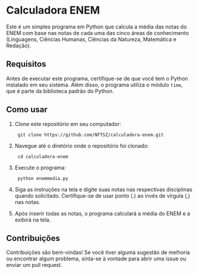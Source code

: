 # Calculadora ENEM

Este é um simples programa em Python que calcula a média das notas do ENEM com base nas notas de cada uma das cinco áreas de conhecimento (Linguagens, Ciências Humanas, Ciências da Natureza, Matemática e Redação).

## Requisitos

Antes de executar este programa, certifique-se de que você tem o Python instalado em seu sistema. Além disso, o programa utiliza o módulo `time`, que é parte da biblioteca padrão do Python.

## Como usar

1. Clone este repositório em seu computador:

        git clone https://github.com/NFTSZ/calculadora-enem.git

2. Navegue até o diretório onde o repositório foi clonado:

        cd calculadora-enem

3. Execute o programa:

        python enemmedia.py

4. Siga as instruções na tela e digite suas notas nas respectivas disciplinas quando solicitado. Certifique-se de usar ponto (.) ao invés de vírgula (,) nas notas.

5. Após inserir todas as notas, o programa calculará a média do ENEM e a exibirá na tela.

## Contribuições

Contribuições são bem-vindas! Se você tiver alguma sugestão de melhoria ou encontrar algum problema, sinta-se à vontade para abrir uma issue ou enviar um pull request.
